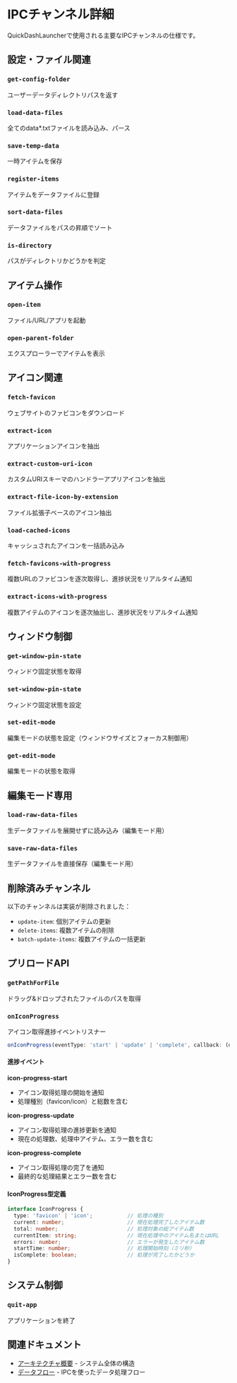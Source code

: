 # IPCチャンネル詳細

QuickDashLauncherで使用される主要なIPCチャンネルの仕様です。

## 設定・ファイル関連

### `get-config-folder`
ユーザーデータディレクトリパスを返す

### `load-data-files`
全てのdata*.txtファイルを読み込み、パース

### `save-temp-data`
一時アイテムを保存

### `register-items`
アイテムをデータファイルに登録

### `sort-data-files`
データファイルをパスの昇順でソート

### `is-directory`
パスがディレクトリかどうかを判定

## アイテム操作

### `open-item`
ファイル/URL/アプリを起動

### `open-parent-folder`
エクスプローラーでアイテムを表示

## アイコン関連

### `fetch-favicon`
ウェブサイトのファビコンをダウンロード

### `extract-icon`
アプリケーションアイコンを抽出

### `extract-custom-uri-icon`
カスタムURIスキーマのハンドラーアプリアイコンを抽出

### `extract-file-icon-by-extension`
ファイル拡張子ベースのアイコン抽出

### `load-cached-icons`
キャッシュされたアイコンを一括読み込み

### `fetch-favicons-with-progress`
複数URLのファビコンを逐次取得し、進捗状況をリアルタイム通知

### `extract-icons-with-progress`
複数アイテムのアイコンを逐次抽出し、進捗状況をリアルタイム通知

## ウィンドウ制御

### `get-window-pin-state`
ウィンドウ固定状態を取得

### `set-window-pin-state`
ウィンドウ固定状態を設定

### `set-edit-mode`
編集モードの状態を設定（ウィンドウサイズとフォーカス制御用）

### `get-edit-mode`
編集モードの状態を取得

## 編集モード専用

### `load-raw-data-files`
生データファイルを展開せずに読み込み（編集モード用）

### `save-raw-data-files`
生データファイルを直接保存（編集モード用）

## 削除済みチャンネル

以下のチャンネルは実装が削除されました：
- `update-item`: 個別アイテムの更新
- `delete-items`: 複数アイテムの削除
- `batch-update-items`: 複数アイテムの一括更新

## プリロードAPI

### `getPathForFile`
ドラッグ&ドロップされたファイルのパスを取得

### `onIconProgress`
アイコン取得進捗イベントリスナー

```typescript
onIconProgress(eventType: 'start' | 'update' | 'complete', callback: (data: IconProgress) => void)
```

#### 進捗イベント

**icon-progress-start**
- アイコン取得処理の開始を通知
- 処理種別（favicon/icon）と総数を含む

**icon-progress-update**
- アイコン取得処理の進捗更新を通知
- 現在の処理数、処理中アイテム、エラー数を含む

**icon-progress-complete**
- アイコン取得処理の完了を通知
- 最終的な処理結果とエラー数を含む

#### IconProgress型定義

```typescript
interface IconProgress {
  type: 'favicon' | 'icon';           // 処理の種別
  current: number;                    // 現在処理完了したアイテム数
  total: number;                      // 処理対象の総アイテム数
  currentItem: string;                // 現在処理中のアイテム名またはURL
  errors: number;                     // エラーが発生したアイテム数
  startTime: number;                  // 処理開始時刻（ミリ秒）
  isComplete: boolean;                // 処理が完了したかどうか
}
```

## システム制御

### `quit-app`
アプリケーションを終了

## 関連ドキュメント

- [アーキテクチャ概要](overview.md) - システム全体の構造
- [データフロー](data-flow.md) - IPCを使ったデータ処理フロー